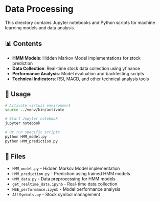 # Data Processing

This directory contains Jupyter notebooks and Python scripts for machine learning models and data analysis.

## 📊 Contents

- **HMM Models**: Hidden Markov Model implementations for stock prediction
- **Data Collection**: Real-time stock data collection using yfinance
- **Performance Analysis**: Model evaluation and backtesting scripts
- **Technical Indicators**: RSI, MACD, and other technical analysis tools

## 🚀 Usage

```bash
# Activate virtual environment
source ../venv/bin/activate

# Start Jupyter notebook
jupyter notebook

# Or run specific scripts
python HMM_model.py
python HMM_prediction.py
```

## 📁 Files

- `HMM_model.py` - Hidden Markov Model implementation
- `HMM_prediction.py` - Prediction using trained HMM models
- `HMM_data.py` - Data preprocessing for HMM models
- `get_realtime_data.ipynb` - Real-time data collection
- `MSE_performance.ipynb` - Model performance analysis
- `AllSymbols.py` - Stock symbol management
